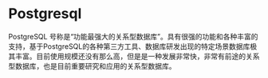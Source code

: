 # Postgresql

PostgreSQL 号称是“功能最强大的关系型数据库”。具有很强的功能和各种丰富的支持，基于PostgreSQL的各种第三方工具、数据库研发出现的特定场景数据库极其丰富。目前使用规模还没有那么高，但是是一种发展非常快，非常有前途的关系型数据库，也是目前重要研究和应用的关系型数据库。

